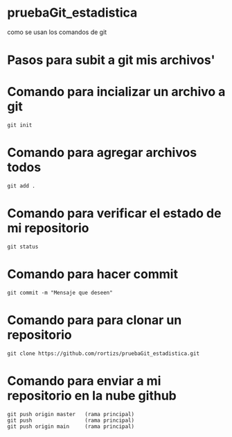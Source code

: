 # pruebaGit_estadistica
como se usan los comandos de git

# Pasos para subit a git mis archivos'

# Comando para incializar un archivo a git
	git init

# Comando para agregar archivos todos
	git add .

# Comando para verificar el estado de mi repositorio
	git status

# Comando para hacer commit 
	git commit -m "Mensaje que deseen"

# Comando para para clonar un repositorio
	git clone https://github.com/rortizs/pruebaGit_estadistica.git

# Comando para enviar a mi repositorio en la nube github
	git push origin master   (rama principal)
	git push                 (rama principal)
	git push origin main     (rama principal)

	